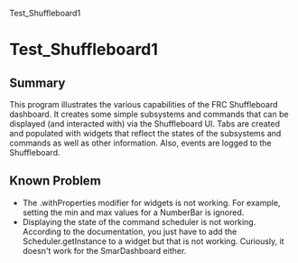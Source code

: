 Test_Shuffleboard1

# Test_Shuffleboard1

## Summary
This program illustrates the various capabilities of the FRC Shuffleboard dashboard.  It creates some simple subsystems and commands that can be displayed (and interacted with) via the Shuffleboard UI.  Tabs are created and populated with widgets that reflect the states of the subsystems and commands as well as other information. Also, events are logged to the Shuffleboard.

## Known Problem
* The .withProperties modifier for widgets is not working.  For example, setting the min and max values for a NumberBar is ignored.
* Displaying the state of the command scheduler is not working. According to the documentation, you just have to add the Scheduler.getInstance to a widget but that is not working. Curiously, it doesn't work for the SmarDashboard either.